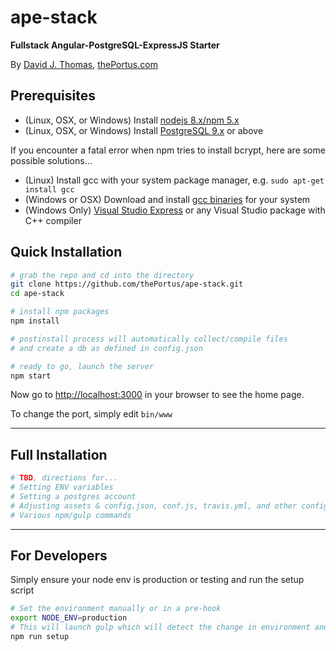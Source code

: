 # ape-stack

**Fullstack Angular-PostgreSQL-ExpressJS Starter**

By [David J. Thomas](mailto:dave.a.base@gmail.com), [thePortus.com](http://thePortus.com)

## Prerequisites
* (Linux, OSX, or Windows) Install [nodejs 8.x/npm 5.x](https://nodejs.org/en/)
* (Linux, OSX, or Windows) Install [PostgreSQL 9.x](https://www.postgresql.org/) or above

If you encounter a fatal error when npm tries to install bcrypt, here are some possible solutions...
* (Linux) Install gcc with your system  package manager, e.g. `sudo apt-get install gcc`
* (Windows or OSX) Download and install [gcc binaries](https://gcc.gnu.org/install/binaries.html) for your system
* (Windows Only) [Visual Studio Express](https://www.visualstudio.com/vs/visual-studio-express/) or any Visual Studio package with C++ compiler

## Quick Installation

```bash
# grab the repo and cd into the directory
git clone https://github.com/thePortus/ape-stack.git
cd ape-stack

# install npm packages
npm install

# postinstall process will automatically collect/compile files
# and create a db as defined in config.json

# ready to go, launch the server
npm start
```

Now go to [http://localhost:3000](http://localhost:3000) in your browser to see the home page.

To change the port, simply edit `bin/www`

---

## Full Installation

```bash
# TBD, directions for...
# Setting ENV variables
# Setting a postgres account
# Adjusting assets & config.json, conf.js, travis.yml, and other config files
# Various npm/gulp commands
```

---

## For Developers

Simply ensure your node env is production or testing and run the setup script
```bash
# Set the environment manually or in a pre-hook
export NODE_ENV=production
# This will launch gulp which will detect the change in environment and compile distribution scripts
npm run setup
```

